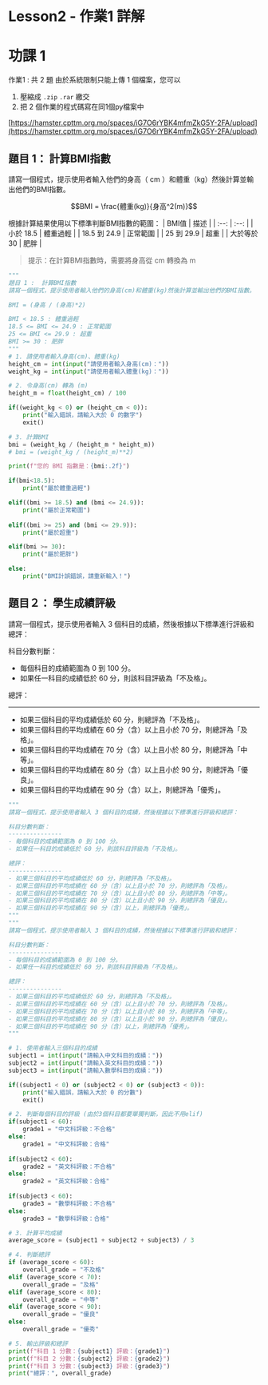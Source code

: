# Lesson2 - 作業1 詳解

# 功課 1
作業1 : 共 2 題
由於系統限制只能上傳 1 個檔案，您可以
1. 壓縮成 `.zip` `.rar` 繳交 
2. 把 2 個作業的程式碼寫在同1個py檔案中

[https://hamster.cpttm.org.mo/spaces/iG7O6rYBK4mfmZkG5Y-2FA/upload](https://hamster.cpttm.org.mo/spaces/iG7O6rYBK4mfmZkG5Y-2FA/upload)
## 題目 1： 計算BMI指數
請寫一個程式，提示使用者輸入他們的身高（ cm ）和體重（kg）然後計算並輸出他們的BMI指數。

$$BMI = \frac{體重(kg)}{身高^2(m)}$$

根據計算結果使用以下標準判斷BMI指數的範圍：
| BMI值 | 描述 |
| :--: | :--: | 
| 小於 18.5 | 體重過輕 | 
| 18.5 到 24.9 | 正常範圍 | 
| 25 到 29.9 | 超重 | 
| 大於等於 30 | 肥胖 |

> 提示：在計算BMI指數時，需要將身高從 cm 轉換為 m

```python
"""
題目 1 :  計算BMI指數
請寫一個程式，提示使用者輸入他們的身高(cm)和體重(kg)然後計算並輸出他們的BMI指數。

BMI = (身高 / (身高)*2)

BMI < 18.5 : 體重過輕
18.5 <= BMI <= 24.9 : 正常範圍
25 <= BMI <= 29.9 : 超重
BMI >= 30 : 肥胖
"""
# 1. 請使用者輸入身高(cm)、體重(kg)
height_cm = int(input("請使用者輸入身高(cm)："))
weight_kg = int(input("請使用者輸入體重(kg)："))

# 2. 令身高(cm) 轉為 (m) 
height_m = float(height_cm) / 100

if((weight_kg < 0) or (height_cm < 0)):
    print("輸入錯誤，請輸入大於 0 的數字")
    exit()

# 3. 計算BMI
bmi = (weight_kg / (height_m * height_m))
# bmi = (weight_kg / (height_m)**2)

print(f"您的 BMI 指數是：{bmi:.2f}")

if(bmi<18.5):
    print("屬於體重過輕")

elif((bmi >= 18.5) and (bmi <= 24.9)):
    print("屬於正常範圍")
    
elif((bmi >= 25) and (bmi <= 29.9)):
    print("屬於超重")

elif(bmi >= 30):
    print("屬於肥胖")

else:
    print("BMI計誤錯誤，請重新輸入！")
```

## 題目２： 學生成績評級
請寫一個程式，提示使用者輸入 3 個科目的成績，然後根據以下標準進行評級和總評：

科目分數判斷：
- 每個科目的成績範圍為 0 到 100 分。
- 如果任一科目的成績低於 60 分，則該科目評級為「不及格」。

總評：
___
- 如果三個科目的平均成績低於 60 分，則總評為「不及格」。
- 如果三個科目的平均成績在 60 分（含）以上且小於 70 分，則總評為「及格」。
- 如果三個科目的平均成績在 70 分（含）以上且小於 80 分，則總評為「中等」。
- 如果三個科目的平均成績在 80 分（含）以上且小於 90 分，則總評為「優良」。
- 如果三個科目的平均成績在 90 分（含）以上，則總評為「優秀」。

```python
"""
請寫一個程式，提示使用者輸入 3 個科目的成績，然後根據以下標準進行評級和總評：

科目分數判斷：
---------------
- 每個科目的成績範圍為 0 到 100 分。
- 如果任一科目的成績低於 60 分，則該科目評級為「不及格」。

總評：
---------------
- 如果三個科目的平均成績低於 60 分，則總評為「不及格」。
- 如果三個科目的平均成績在 60 分（含）以上且小於 70 分，則總評為「及格」。
- 如果三個科目的平均成績在 70 分（含）以上且小於 80 分，則總評為「中等」。
- 如果三個科目的平均成績在 80 分（含）以上且小於 90 分，則總評為「優良」。
- 如果三個科目的平均成績在 90 分（含）以上，則總評為「優秀」。
"""
"""
請寫一個程式，提示使用者輸入 3 個科目的成績，然後根據以下標準進行評級和總評：

科目分數判斷：
---------------
- 每個科目的成績範圍為 0 到 100 分。
- 如果任一科目的成績低於 60 分，則該科目評級為「不及格」。

總評：
---------------
- 如果三個科目的平均成績低於 60 分，則總評為「不及格」。
- 如果三個科目的平均成績在 60 分（含）以上且小於 70 分，則總評為「及格」。
- 如果三個科目的平均成績在 70 分（含）以上且小於 80 分，則總評為「中等」。
- 如果三個科目的平均成績在 80 分（含）以上且小於 90 分，則總評為「優良」。
- 如果三個科目的平均成績在 90 分（含）以上，則總評為「優秀」。
"""

# 1. 使用者輸入三個科目的成績
subject1 = int(input("請輸入中文科目的成績："))
subject2 = int(input("請輸入英文科目的成績："))
subject3 = int(input("請輸入數學科目的成績："))

if((subject1 < 0) or (subject2 < 0) or (subject3 < 0)):
    print("輸入錯誤，請輸入大於 0 的分數")
    exit()

# 2. 判斷每個科目的評級 (由於3個科目都要單獨判斷，因此不用elif)
if(subject1 < 60):
    grade1 = "中文科評級：不合格"
else:
    grade1 = "中文科評級：合格"
    
if(subject2 < 60):
    grade2 = "英文科評級：不合格"
else:
    grade2 = "英文科評級：合格"
    
if(subject3 < 60):
    grade3 = "數學科評級：不合格"
else:
    grade3 = "數學科評級：合格"

# 3. 計算平均成績
average_score = (subject1 + subject2 + subject3) / 3

# 4. 判斷總評
if (average_score < 60):
    overall_grade = "不及格"
elif (average_score < 70):
    overall_grade = "及格"
elif (average_score < 80):
    overall_grade = "中等"
elif (average_score < 90):
    overall_grade = "優良"
else:
    overall_grade = "優秀"

# 5. 輸出評級和總評
print(f"科目 1 分數：{subject1} 評級：{grade1}")
print(f"科目 2 分數：{subject2} 評級：{grade2}")
print(f"科目 3 分數：{subject3} 評級：{grade3}")
print("總評：", overall_grade)
```

